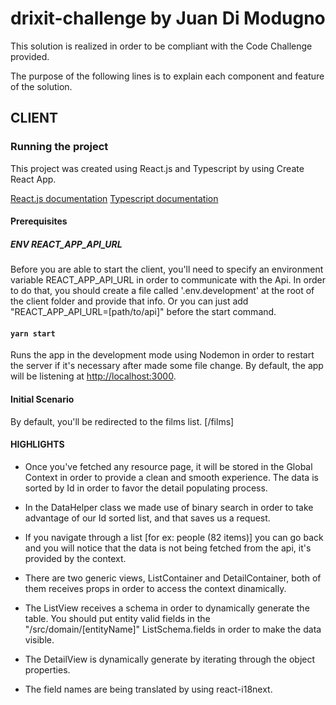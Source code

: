 # drixit-challenge by Juan Di Modugno

This solution is realized in order to be compliant with the Code Challenge provided.

The purpose of the following lines is to explain each component and feature of the solution.

## CLIENT

### Running the project

This project was created using React.js and Typescript by using Create React App.

[React.js documentation](https://reactjs.org/)
[Typescript documentation](https://www.typescriptlang.org/)

#### Prerequisites

##### ENV REACT_APP_API_URL

Before you are able to start the client, you'll need to specify an environment variable REACT_APP_API_URL in order to communicate with the Api.
In order to do that, you should create a file called '.env.development' at the root of the client folder and provide that info. Or you can just add "REACT_APP_API_URL=[path/to/api]" before the start command.

#### `yarn start`

Runs the app in the development mode using Nodemon in order to restart the server if it's necessary after made some file change. 
By default, the app will be listening at [http://localhost:3000](http://localhost:3000).

#### Initial Scenario

By default, you'll be redirected to the films list. [/films]

#### HIGHLIGHTS

* Once you've fetched any resource page, it will be stored in the Global Context in order to provide a clean and smooth experience. The data is sorted by Id in order to favor the detail populating process.

* In the DataHelper class we made use of binary search in order to take advantage of our Id sorted list, and that saves us a request.

* If you navigate through a list [for ex: people (82 items)] you can go back and you will notice that the data is not being fetched from the api, it's provided by the context.

* There are two generic views, ListContainer and DetailContainer, both of them receives props in order to access the context dinamically.

* The ListView receives a schema in order to dynamically generate the table. You should put entity valid fields in the "/src/domain/[entityName]" ListSchema.fields in order to make the data visible.

* The DetailView is dynamically generate by iterating through the object properties.

* The field names are being translated by using react-i18next.